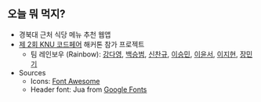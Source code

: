 ## 오늘 뭐 먹지?

- 경북대 근처 식당 메뉴 추천 웹앱
- [제 2회 KNU 코드페어](https://event-us.kr/knu-it/event/24667) 해커톤 참가 프로젝트
  - 팀 레인보우 (Rainbow): [강다영](https://github.com/tula3and), [백승범](https://github.com/seung365), [신찬규](https://github.com/DDCS3T3), [이승민](https://github.com/milou-min), [이윤서](https://github.com/roiyeon), [이지현](https://github.com/ljhyeon), [장민기](https://github.com/guestzeroone)
- Sources
  - Icons: [Font Awesome](https://fontawesome.com/)
  - Header font: Jua from [Google Fonts](https://fonts.google.com/)
